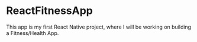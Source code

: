 # ReactFitnessApp
This app is my first React Native project, where I will be working on building a Fitness/Health App.
